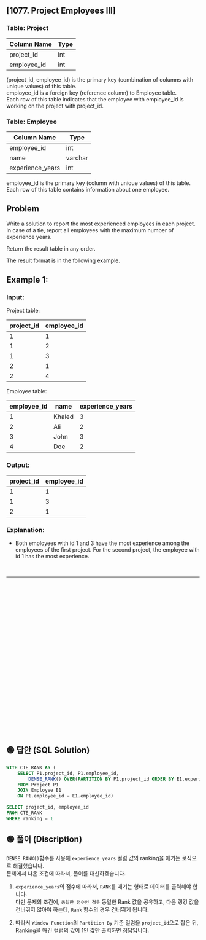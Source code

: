## [1077. Project Employees III]

### Table: Project


| Column Name | Type    |
|-------------|---------|
| project_id  | int     |
| employee_id | int     |

(project_id, employee_id) is the primary key (combination of columns with unique values) of this table.  
employee_id is a foreign key (reference column) to Employee table.  
Each row of this table indicates that the employee with employee_id is working on the project with project_id.  
 

### Table: Employee


| Column Name      | Type    |
|------------------|---------|
| employee_id      | int     |
| name             | varchar |
| experience_years | int     |

employee_id is the primary key (column with unique values) of this table.  
Each row of this table contains information about one employee.  
 
## Problem 

Write a solution to report the most experienced employees in each project. In case of a tie, report all employees with the maximum number of experience years.  

Return the result table in any order.  

The result format is in the following example.   

 

## Example 1:

### Input: 

Project table:

| project_id  | employee_id |
|-------------|-------------|
| 1           | 1           |
| 1           | 2           |
| 1           | 3           |
| 2           | 1           |
| 2           | 4           |

Employee table:

| employee_id | name   | experience_years |
|-------------|--------|------------------|
| 1           | Khaled | 3                |
| 2           | Ali    | 2                |
| 3           | John   | 3                |
| 4           | Doe    | 2                |

### Output: 

| project_id  | employee_id   |
|-------------|---------------|
| 1           | 1             |
| 1           | 3             |
| 2           | 1             |

### Explanation: 
* Both employees with id 1 and 3 have the most experience among the employees of the first project. For the second project, the employee with id 1 has the most experience.




<br/>

---

<br/>
<br/>
<br/>
<br/>
<br/>
<br/>
<br/>
<br/>
<br/>
<br/>
<br/>
<br/>
<br/>
<br/>
<br/>
<br/>
<br/>
<br/>
<br/>
<br/>
<br/>
<br/>
<br/>


## 🟢 답안 (SQL Solution)

```sql
WITH CTE_RANK AS (
    SELECT P1.project_id, P1.employee_id,
        DENSE_RANK() OVER(PARTITION BY P1.project_id ORDER BY E1.experience_years DESC) AS ranking
    FROM Project P1
    JOIN Employee E1
    ON P1.employee_id = E1.employee_id)

SELECT project_id, employee_id
FROM CTE_RANK
WHERE ranking = 1
```

## 🟢 풀이 (Discription)
`DENSE_RANK()`함수를 사용해 `experience_years` 컬럼 값의 ranking을 매기는 로직으로 해결했습니다.   
문제에서 나온 조건에 따라서, 풀이를 대신하겠습니다. 

1. `experience_years`의 점수에 따라서, `RANK`를 매기는 형태로 데이터를 출력해야 합니다.  
다만 문제의 조건에, `동일한 점수인 경우` 동일한 Rank 값을 공유하고, 다음 랭킹 값을 건너뛰지 않아야 하는데, `Rank` 함수의 경우 건너뛰게 됩니다.    

2. 따라서 `Window Function`의 `Partition By` 기준 컬럼을 `project_id`으로 잡은 뒤, Ranking을 매긴 컬럼의 값이 1인 값만 출력하면 정답입니다.